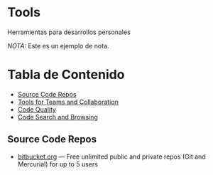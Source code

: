 # Tools
Herramientas para desarrollos personales

*NOTA:* Este es un ejemplo de nota.

Tabla de Contenido
=================

   * [Source Code Repos](#source-code-repos)
   * [Tools for Teams and Collaboration](#tools-for-teams-and-collaboration)
   * [Code Quality](#code-quality)
   * [Code Search and Browsing](#code-search-and-browsing)
   
## Source Code Repos

  * [bitbucket.org](https://bitbucket.org/) — Free unlimited public and private repos (Git and Mercurial) for up to 5 users
